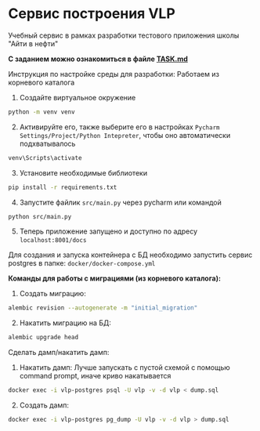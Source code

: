 # Сервис построения VLP
Учебный сервис в рамках разработки тестового приложения школы "Айти в нефти"

**С заданием можно ознакомиться в файле [TASK.md](TASK.md)**

Инструкция по настройке среды для разработки:
Работаем из корневого каталога

1) Создайте виртуальное окружение
```bash
python -m venv venv
```
2) Активируйте его, также выберите его в настройках
`Pycharm Settings/Project/Python Intepreter`,
чтобы оно автоматически подхватывалось
```bash
venv\Scripts\activate
```
3) Установите необходимые библиотеки
```bash
pip install -r requirements.txt
```
4) Запустите файлик `src/main.py` через pycharm или командой
```bash
python src/main.py
```
5) Теперь приложение запущено и доступно по адресу `localhost:8001/docs`

Для создания и запуска контейнера с БД необходимо запустить сервис postgres в папке:
`docker/docker-compose.yml`

**Команды для работы с миграциями (из корневого каталога):**
1) Создать миграцию:
```bash
alembic revision --autogenerate -m "initial_migration" 
```
2) Накатить миграцию на БД:
```bash
alembic upgrade head
```

Сделать дамп/накатить дамп:
1) Накатить дамп:
Лучше запускать с пустой схемой с помощью command prompt, иначе криво накатывается 
```bash
docker exec -i vlp-postgres psql -U vlp -v -d vlp < dump.sql
```
2) Создать дамп:
```bash
docker exec -i vlp-postgres pg_dump -U vlp -v -d vlp > dump.sql
``` 
